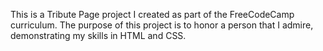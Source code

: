 This is a Tribute Page project I created as part of the FreeCodeCamp curriculum. The purpose of this project is to honor a person that I admire, demonstrating my skills in HTML and CSS.
